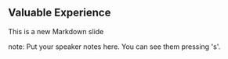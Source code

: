 ##  Valuable Experience

This is a new Markdown slide

note:
    Put your speaker notes here.
    You can see them pressing 's'.
